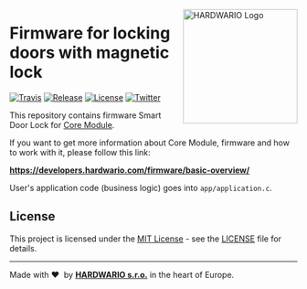 <a href="https://www.hardwario.com/"><img src="https://www.hardwario.com/ci/assets/hw-logo.svg" width="200" alt="HARDWARIO Logo" align="right"></a>

# Firmware for locking doors with magnetic lock

[![Travis](https://img.shields.io/travis/bigclownprojects/bcf-radio-door-lock/master.svg)](https://travis-ci.org/bigclownprojects/bcf-radio-door-lock)
[![Release](https://img.shields.io/github/release/bigclownprojects/bcf-radio-door-lock.svg)](https://github.com/bigclownprojects/bcf-radio-door-lock/releases)
[![License](https://img.shields.io/github/license/bigclownprojects/bcf-radio-door-lock.svg)](https://github.com/bigclownprojects/bcf-radio-door-lock/blob/master/LICENSE)
[![Twitter](https://img.shields.io/twitter/follow/hardwario_en.svg?style=social&label=Follow)](https://twitter.com/hardwario_en)

This repository contains firmware Smart Door Lock for [Core Module](https://shop.bigclown.com/core-module).

If you want to get more information about Core Module, firmware and how to work with it, please follow this link:

**https://developers.hardwario.com/firmware/basic-overview/**

User's application code (business logic) goes into `app/application.c`.

## License

This project is licensed under the [MIT License](https://opensource.org/licenses/MIT/) - see the [LICENSE](LICENSE) file for details.

---

Made with &#x2764;&nbsp; by [**HARDWARIO s.r.o.**](https://www.hardwario.com/) in the heart of Europe.
